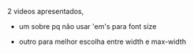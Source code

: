 2 videos apresentados,

- um sobre pq não usar 'em's para font size

- outro para melhor escolha entre width e max-width